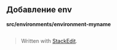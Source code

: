
## Добавление env
**src/environments/environment-myname**
```ts

```

> Written with [StackEdit](https://stackedit.io/).
<!--stackedit_data:
eyJoaXN0b3J5IjpbLTE2MTUxMDY4OTBdfQ==
-->